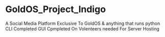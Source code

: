 # GoldOS_Project_Indigo
A Social Media Platform Exclusive To GoldOS & anything that runs python CLI Completed GUI Cpmpleted On Volenteers needed For Server Hosting
